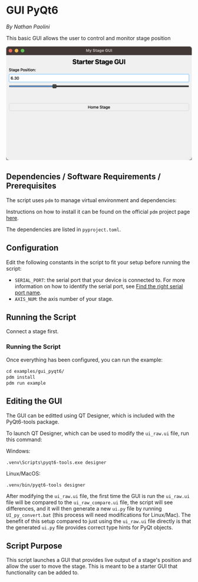 # GUI PyQt6

*By Nathan Paolini*

This basic GUI allows the user to control and monitor stage position

![screenshot.png](img/screenshot.png)

## Dependencies / Software Requirements / Prerequisites

The script uses `pdm` to manage virtual environment and dependencies:

Instructions on how to install it can be found on the official `pdm` project page [here](https://github.com/pdm-project/pdm).

The dependencies are listed in `pyproject.toml`.

## Configuration

Edit the following constants in the script to fit your setup before running the script:

- `SERIAL_PORT`: the serial port that your device is connected to.
For more information on how to identify the serial port,
see [Find the right serial port name](https://software.zaber.com/motion-library/docs/guides/communication/find_right_port).
- `AXIS_NUM`: the axis number of your stage.

## Running the Script

Connect a stage first.

### Running the Script

Once everything has been configured, you can run the example:

```shell
cd examples/gui_pyqt6/
pdm install
pdm run example
```

## Editing the GUI

The GUI can be editted using QT Designer, which is included with the PyQt6-tools package.

To launch QT Designer, which can be used to modify the `ui_raw.ui` file, run this command:

Windows:

```shell
.venv\Scripts\pyqt6-tools.exe designer
```

Linux/MacOS:

```shell
.venv/bin/pyqt6-tools designer
```

After modifying the `ui_raw.ui` file, the first time the GUI is run the `ui_raw.ui` file will
be compared to the `ui_raw_compare.ui` file, the script will see differences, and it will then
generate a new `ui.py` file by running `UI_py_convert.bat` (this process will need modifications for Linux/Mac).
The benefit of this setup compared to just using the `ui_raw.ui` file directly is that the generated `ui.py` file
provides correct type hints for PyQt objects.

## Script Purpose

This script launches a GUI that provides live output of a stage's position and allow the user to move the stage.
This is meant to be a starter GUI that functionality can be added to.
